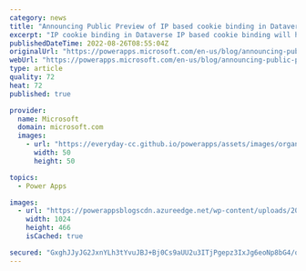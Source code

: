```yaml
---
category: news
title: "Announcing Public Preview of IP based cookie binding in Dataverse"
excerpt: "IP cookie binding in Dataverse IP based cookie binding will help our customer&#8217;s organization in responding to cookie replay security threat in Dataverse. IP based cookie binding blocks the cookie replay attack. It does it by evaluating the IP address attached to the cookie. If cookie IP address"
publishedDateTime: 2022-08-26T08:55:04Z
originalUrl: "https://powerapps.microsoft.com/en-us/blog/announcing-public-preview-of-ip-based-cookie-binding-in-dataverse/"
webUrl: "https://powerapps.microsoft.com/en-us/blog/announcing-public-preview-of-ip-based-cookie-binding-in-dataverse/"
type: article
quality: 72
heat: 72
published: true

provider:
  name: Microsoft
  domain: microsoft.com
  images:
    - url: "https://everyday-cc.github.io/powerapps/assets/images/organizations/microsoft.com-50x50.jpg"
      width: 50
      height: 50

topics:
  - Power Apps

images:
  - url: "https://powerappsblogscdn.azureedge.net/wp-content/uploads/2022/08/CookieIPBindingSettings-Enable-blogpost-1024x466.png"
    width: 1024
    height: 466
    isCached: true

secured: "GxghJJyJG2JxnYLh3tYvuJBJ+Bj0Cs9aUU2u3ITjPgepz3IxJg6eoNp8bG4/oFw81o9Jio2+vbkNVEOXlP0DmtKUaKHCelXUMFuKb7mGPD4aDVEbliPJWtyNXTeE3+CsZTCFVtWqLQnTkULV8KxvXq5hObNjWk7v+tEhZBvbnJ2zynnCgiwF1+BGLwn9multHgooIgZ9wh0T/migB0hfkbV1BCIF71ifk2qSE1Swcjzu7Rk9510Q/I+dhjHsdm2ZZO6/E02uH1aEUzdUlDp5r3U0V7lWw+Sq93n+FMDL6m3Ca0cSJmR8cYiDxrnMfyPTi+BI3ALRiL67s/OaWCQa0LRw7z9uFNc75TyotQbhP74=;wJeLLHbUX5pHe+RxBVuJZg=="
---
```


